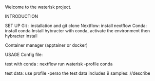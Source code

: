 Welcome to the waterisk project.

INTRODUCTION

SET UP
Git : installation and git clone
Nextflow: install nextflow
Conda: install conda
Install hybracter with conda, activate the environment then hybracter install

Container manager (apptainer or docker)

USAGE
Config file:

test with conda : nextflow run waterisk -profile conda

test data: use profile -perso
the test data includes 9 samples: //describe

